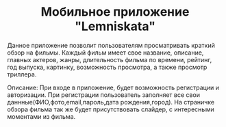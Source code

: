 <h1 align="center">Мобильное приложение "Lemniskata"
</h1>
Данное приложение позволит пользователям просматривать краткий обзор на фильмы. Каждый фильм имеет свое название, описание, главных актеров, жанры, длительность фильма по времени, рейтинг, год выпуска, картинку, возможность просмотра, а также просмотр триллера.

Описание: При входе в приложение, будет возможность регистрации и авторизации.
При регистрации пользователь заполняет все свои даннные(ФИО,фото,email,пароль,дата рождения,город).
На страничке обзора фильма так же будет присутствовать слайдер, с интересными моментами из фильма.

